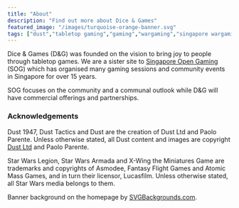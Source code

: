 ```yaml
---
title: "About"
description: "Find out more about Dice & Games"
featured_image: "/images/turquoise-orange-banner.svg"
tags: ["dust","tabletop gaming","gaming","wargaming","singapore wargaming","dust 1947"]
---
```

Dice & Games (D&G) was founded on the vision to bring joy to people through tabletop games. We are a sister site to [Singapore Open Gaming](https://singaporeopengaming.com) (SOG) which has organised many gaming sessions and community events in Singapore for over 15 years.

SOG focuses on the community and a communal outlook while D&G will have commercial offerings and partnerships.

### Acknowledgements

Dust 1947, Dust Tactics and Dust are the creation of Dust Ltd and Paolo Parente. Unless otherwise stated, all Dust content and images are copyright [Dust Ltd](https://www.dustgame.com) and Paolo Parente.

Star Wars Legion, Star Wars Armada and X-Wing the Miniatures Game are trademarks and copyrights of Asmodee, Fantasy Flight Games and Atomic Mass Games, and in turn their licensor, Lucasfilm. Unless otherwise stated, all Star Wars media belongs to them.

Banner background on the homepage by [SVGBackgrounds.com](https://www.svgbackgrounds.com).
